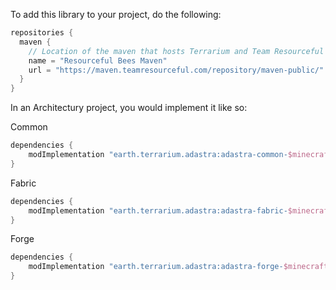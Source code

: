 To add this library to your project, do the following:

```groovy
repositories {
  maven {
    // Location of the maven that hosts Terrarium and Team Resourceful's files.
    name = "Resourceful Bees Maven"
    url = "https://maven.teamresourceful.com/repository/maven-public/"
  }
}
```

In an Architectury project, you would implement it like so:

Common

```groovy
dependencies {
    modImplementation "earth.terrarium.adastra:adastra-common-$minecraft_version:$ad_astra_version"
}
```

Fabric

```groovy
dependencies {
    modImplementation "earth.terrarium.adastra:adastra-fabric-$minecraft_version:$ad_astra_version"
}
```

Forge

```groovy
dependencies {
    modImplementation "earth.terrarium.adastra:adastra-forge-$minecraft_version:$ad_astra_version"
}
```
